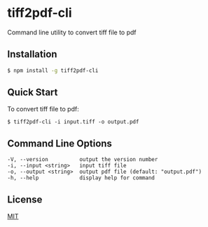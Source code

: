 # tiff2pdf-cli

Command line utility to convert tiff file to pdf

## Installation

```sh
$ npm install -g tiff2pdf-cli
```

## Quick Start

To convert tiff file to pdf:

```
$ tiff2pdf-cli -i input.tiff -o output.pdf
```

## Command Line Options

    -V, --version          output the version number
    -i, --input <string>   input tiff file
    -o, --output <string>  output pdf file (default: "output.pdf")
    -h, --help             display help for command

## License

[MIT](LICENSE)
